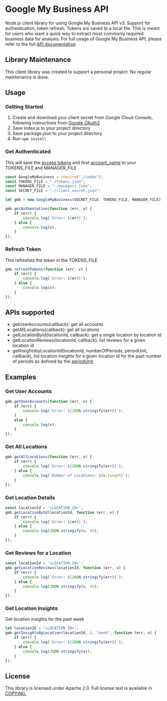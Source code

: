 Google My Business API
======================

Node.js client library for using Google My Business API v3. Support for authentication, token refresh. Tokens are saved to a local file. This is meant for users who want a quick way to extract most commonly required business data for analysis. For full usage of Google My Business API, please refer to the full [API documentation](https://developers.google.com/my-business/)

Library Maintenance
-------------------

This client library was created to support a personal project. No regular maintenance is done.

Usage
-----

### Getting Started
1. Create and download your client secret from Google Cloud Console, following instructions from [Google OAuth2](https://developers.google.com/identity/protocols/OAuth2ForDevices#creatingcred)
2. Save index.js to your project directory
3. Save package.json to your project directory
3. Run <code>npm install</code>

### Get Authenticated

This will save the [access tokens](https://developers.google.com/identity/protocols/OAuth2) and first [account_name](https://developers.google.com/identity/protocols/OAuth2ForDevices#creatingcred) to your TOKENS_FILE and MANAGER_FILE

``` javascript
const GoogleMyBusiness = require("./index");
const TOKENS_FILE = "./tokens.json";
const MANAGER_FILE = "./managers.json";
const SECRET_FILE = "./client_secret.json";

let gmb = new GoogleMyBusiness(SECRET_FILE, TOKENS_FILE, MANAGER_FILE);

gmb.getAuthentation(function (err, v) {
    if (err) {
        console.log(`Error: ${err}`);
    } else {
        console.log(v);
    }
});
```

### Refresh Token
This refreshes the token in the TOKENS_FILE
``` javascript
gmb.refreshTokens(function (err, v) {
    if (err) {
        console.log(`Error: ${err}`);
    } else {
        console.log(v);
    }
});
```

APIs supported
--------------
- getUserAccounts(callback): get all accounts
- getAllLocations(callback): get all locations
- getLocationById(locationId, callback): get a single location by location id
- getLocationReviews(locationId, callback): list reviews for a given location id
- getInsightsbyLocationId(locationId, numberOfPeriods, periodUnit, callback), list location insights for a given location id for the past number of periods as defined by the [periodUnit](https://momentjs.com/docs/#/manipulating/add)

Examples
--------

### Get User Accounts
``` javascript
gmb.getUserAccounts(function (err, v) {
    if (err) {
        console.log(`Error: ${JSON.stringify(err)}`);
    }
    else {
        console.log(v);
    }
});
```

### Get All Locations
```javascript
gmb.getAllLocations(function (err, v) {
    if (err) {
        console.log(`Error: ${JSON.stringify(err)}`);
    } else {
        console.log(`Number of Locations: ${v.length}`);
    }
});
```

### Get Location Details
``` javascript
const locationId = '<LOCATION_ID>';
gmb.getLocationById(locationId, function (err, v) {
    if (err) {
        console.log(`Error: ${err}`);
    } else {
        console.log(JSON.stringify(v, 4));
    }
});
```

### Get Reviews for a Location
``` javascript
const locationId = '<LOCATION_ID>';
gmb.getLocationReviews(locationId, function (err, v) {
    if (err) {
        console.log(`Error: ${JSON.stringify(err)}`);
    } else {
        console.log(JSON.stringify(v, 4));
    }
});
```

### Get Location Insights
Get location insights for the past week
``` javascript
let locationId = "<LOCATION_ID>";
gmb.getInsightsByLocation(locationId, 1, "week", function (err, v) {
    if (err) {
        console.log(`Error: ${JSON.stringify(err)}`);
    } else {
        console.log(JSON.stringify(v));
    }
});
```

License
-------
This library is licensed under Apache 2.0. Full license text is available in [COPYING.](/COPYING)